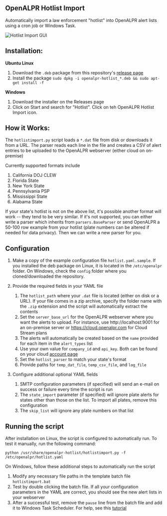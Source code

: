 OpenALPR Hotlist Import
----------------------------

Automatically import a law enforcement "hotlist" into 
OpenALPR alert lists using a cron job or Windows Task.

![Hotlist Import GUI](https://www.openalpr.com/images/demoscreens/openalpr_hotlist_import.png "Hotlist GUI Image")

Installation:
--------------

**Ubuntu Linux**

1. Download the `.deb` package from this repository's 
[release page](https://github.com/openalpr/openalpr_hotlist_import/releases)
2. Install the package 
`sudo dpkg -i openalpr-hotlist_*.deb && sudo apt-get install -f`

**Windows**

1. Download the installer on the Releases page
2. Click on Start and search for "Hotlist".  Click on teh OpenALPR Hotlist Import icon.

How it Works:
--------------

The `hotlistimport.py` script loads a `*.dat` file from disk or 
downloads it from a URL. The parser reads each line in the file and 
creates a CSV of alert entries to be uploaded to the OpenALPR webserver 
(either cloud on on-premise)

Currently supported formats include

1. California DOJ CLEW
2. Florida State
3. New York State
4. Pennsylvania PSP
5. Mississippi State
6. Alabama State

If your state's hotlist is not on the above list, it's possible another format 
will work -- they tend to be very similar.  If it's not supported, you can either write
a parser which inherits from `parsers.BaseParser` or send OpenALPR a 
50-100 row example from your hotlist (plate numbers can be altered if 
needed for data privacy). Then we can write a new parser for you.

Configuration
---------------

1. Make a copy of the example configuration file `hotlist.yaml.sample`. 
If you installed the deb package on Linux, it is located in the
`/etc/openalpr` folder. On Windows, check the `config` folder where you 
cloned/downloaded the repository. 
2. Provide the required fields in your YAML file 

    1. The `hotlist_path` where your `.dat` file is located (either 
on disk or a URL). If your file comes in a zip archive, specify 
 the folder name with the `.zip` extension and the script will 
 automatically extract the contents 
    2. Set the `server_base_url` for the OpenALPR webserver where you want the 
 alerts to upload. For instance, use http://localhost:9001 for an 
 on-premise server or https://cloud.openalpr.com for Cloud Stream plans
    3. The alerts will automatically be created based on the `name` provided 
 for each item in the `alert_types` list 
    4. Use your own value for `company_id` and `api_key`. Both can be found 
 on your cloud [account page](https://cloud.openalpr.com/account/my_account) 
    5. Set the `hotlist_parser` to match your state's format
    6. Provide paths for `temp_dat_file`, `temp_csv_file`, and `log_file`

3.  Configure additional optional YAML fields

    1. SMTP configuration parameters (if specified) will send an e-mail 
 on success or failure every time the script is run
    2. The `state_import` parameter (if specified) will ignore plate alerts 
 for states other than those on the list.  To import all plates, remove 
 this configuration
    3. The `skip_list` will ignore any plate numbers on that list

Running the script
--------------------

After installation on Linux, the script is configured to automatically 
run. To test it manually, run the following command:

    python /usr/share/openalpr-hotlist/hotlistimport.py -f /etc/openalpr/hotlist.yaml

On Windows, follow these additional steps to automatically run the script

1. Modify any necessary file paths in the template batch file `hotlistimport.bat`
2. Test by double clicking the batch file. If all your configuration 
parameters in the YAML are correct, you should see the new alert lists 
in your webserver
3. After a successful test, remove the `pause` line from the batch file
and add it to Windows Task Scheduler. For help, see this 
[tutorial](https://www.thewindowsclub.com/how-to-schedule-batch-file-run-automatically-windows-7)
